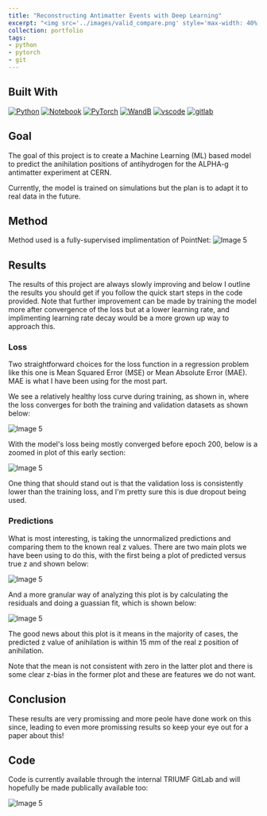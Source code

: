 ```yaml
---
title: "Reconstructing Antimatter Events with Deep Learning"
excerpt: "<img src='../images/valid_compare.png' style='max-width: 40%; display: inline-block;'>"
collection: portfolio
tags:
- python
- pytorch
- git
---
```


## Built With

[![Python][python]][python-url]
[![Notebook][notebook]][notebook-url] 
[![PyTorch][pytorch]][pytorch-url]
[![WandB][wandb]][wandb-url] 
[![vscode][vscode]][vscode-url]
[![gitlab][gitlab]][gitlab-url]

[gitlab]: https://img.shields.io/badge/gitlab-%23181717.svg?style=for-the-badge&logo=gitlab&logoColor=white
[gitlab-url]: https://about.gitlab.com/

[python]: https://img.shields.io/badge/Python-3776AB?style=for-the-badge&logo=python&logoColor=white
[python-url]: https://www.python.org/

[notebook]: https://img.shields.io/badge/Made%20with-Jupyter-orange?style=for-the-badge&logo=Jupyter
[notebook-url]: https://jupyter.org/

[wandb]: https://img.shields.io/badge/Weights_&_Biases-FFBE00?style=for-the-badge&logo=WeightsAndBiases&logoColor=white
[wandb-url]: https://wandb.ai/site

[pytorch]: https://img.shields.io/badge/PyTorch-%23EE4C2C.svg?style=for-the-badge&logo=PyTorch&logoColor=white
[pytorch-url]: https://pytorch.org/


[vscode]: https://img.shields.io/badge/Visual%20Studio%20Code-0078d7.svg?style=for-the-badge&logo=visual-studio-code&logoColor=white
[vscode-url]: https://code.visualstudio.com/


## Goal

The goal of this project is to create a Machine Learning (ML) based model to predict the anihilation positions of antihydrogen for the ALPHA-g antimatter experiment at CERN.

Currently, the model is trained on simulations but the plan is to adapt it to real data in the future.

## Method
Method used is a fully-supervised implimentation of PointNet:
<img src="../../images/alpha_method.png" alt="Image 5" style="max-width: 100%; display: inline-block;">

## Results

The results of this project are always slowly improving and below I outline the results you should get if you follow the quick start steps in the code provided. Note that further improvement can be made by training the model more after convergence of the loss but at a lower learning rate, and implimenting learning rate decay would be a more grown up way to approach this. 


### Loss 
Two straightforward choices for the loss function in a regression problem like this one is Mean Squared Error (MSE) or Mean Absolute Error (MAE). MAE is what I have been using for the most part. 

We see a relatively healthy loss curve during training, as shown in, where the loss converges for both the training and validation datasets as shown below:

<img src="../../images/MAE_overall.png" alt="Image 5" style="max-width: 100%; display: inline-block;">

With the model's loss being mostly converged before epoch 200, below is a zoomed in plot of this early section:

<img src="../../images/MAE_atEpoch200.png" alt="Image 5" style="max-width: 100%; display: inline-block;">

One thing that should stand out is that the validation loss is consistently lower than the training loss, and I'm pretty sure this is due dropout being used.

### Predictions
What is most interesting, is taking the unnormalized predictions and comparing them to the known real z values. There are two main plots we have been using to do this, with the first being a plot of predicted versus true z and shown below:

<img src="../../images/valid_compare.png" alt="Image 5" style="max-width: 100%; display: inline-block;">

And a more granular way of analyzing this plot is by calculating the residuals and doing a guassian fit, which is shown below:

<img src="../../images/valid_residuals.png" alt="Image 5" style="max-width: 100%; display: inline-block;">

The good news about this plot is it means in the majority of cases, the predicted z value of anihilation is within 15 mm of the real z position of anihilation.

Note that the mean is not consistent with zero in the latter plot and there is some clear z-bias in the former plot and these are features we do not want.

## Conclusion 

These results are very promissing and more peole have done work on this since, leading to even more promissing results so keep your eye out for a paper about this!


## Code

Code is currently available through the internal TRIUMF GitLab and will hopefully be made publically available too:

<img src="../../images/gitlab.png" alt="Image 5" style="max-width: 100%; display: inline-block;">